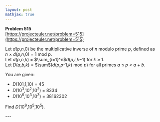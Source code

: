 ```yaml
---
layout: post
mathjax: true
---
```

**Problem 515**  
[https://projecteuler.net/problem=515](https://projecteuler.net/problem=515)

<p>Let <var>d</var>(<var>p</var>,<var>n</var>,0) be the multiplicative inverse of <var>n</var> modulo prime <var>p</var>, defined as <var>n</var> × <var>d</var>(<var>p</var>,<var>n</var>,0) = 1 mod <var>p</var>.<br />
Let <var>d</var>(<var>p</var>,<var>n</var>,<var>k</var>) = $\sum_{i=1}^n$<var>d</var>(<var>p</var>,<var>i</var>,<var>k</var>−1) for <var>k</var> ≥ 1.<br />
Let <var>D</var>(<var>a</var>,<var>b</var>,<var>k</var>) = $\sum$(<var>d</var>(<var>p</var>,<var>p</var>-1,<var>k</var>) mod <var>p</var>) for all primes <var>a</var> ≤ <var>p</var> &lt; <var>a</var> + <var>b</var>.</p>
<p>You are given:</p>
<ul><li><var>D</var>(101,1,10) = 45</li>
<li><var>D</var>(10<sup>3</sup>,10<sup>2</sup>,10<sup>2</sup>) = 8334</li>
<li><var>D</var>(10<sup>6</sup>,10<sup>3</sup>,10<sup>3</sup>) = 38162302</li></ul><p>Find <var>D</var>(10<sup>9</sup>,10<sup>5</sup>,10<sup>5</sup>).</p>
---
